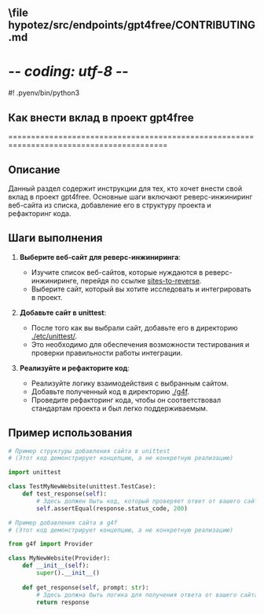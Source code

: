 ## \file hypotez/src/endpoints/gpt4free/CONTRIBUTING.md
# -*- coding: utf-8 -*-
#! .pyenv/bin/python3

## Как внести вклад в проект gpt4free
=========================================================================================

Описание
-------------------------
Данный раздел содержит инструкции для тех, кто хочет внести свой вклад в проект gpt4free. Основные шаги включают реверс-инжиниринг веб-сайта из списка, добавление его в структуру проекта и рефакторинг кода.

Шаги выполнения
-------------------------
1. **Выберите веб-сайт для реверс-инжиниринга**:
   - Изучите список веб-сайтов, которые нуждаются в реверс-инжиниринге, перейдя по ссылке [sites-to-reverse](https://github.com/xtekky/gpt4free/issues/40).
   - Выберите сайт, который вы хотите исследовать и интегрировать в проект.

2. **Добавьте сайт в unittest**:
   - После того как вы выбрали сайт, добавьте его в директорию [./etc/unittest/](https://github.com/xtekky/gpt4free/tree/main/etc/unittest/).
   - Это необходимо для обеспечения возможности тестирования и проверки правильности работы интеграции.

3. **Реализуйте и рефакторите код**:
   - Реализуйте логику взаимодействия с выбранным сайтом.
   - Добавьте полученный код в директорию [./g4f](https://github.com/xtekky/gpt4free/tree/main/g4f).
   - Проведите рефакторинг кода, чтобы он соответствовал стандартам проекта и был легко поддерживаемым.

Пример использования
-------------------------

```python
# Пример структуры добавления сайта в unittest
# (Этот код демонстрирует концепцию, а не конкретную реализацию)

import unittest

class TestMyNewWebsite(unittest.TestCase):
    def test_response(self):
        # Здесь должен быть код, который проверяет ответ от вашего сайта
        self.assertEqual(response.status_code, 200)

# Пример добавления сайта в g4f
# (Этот код демонстрирует концепцию, а не конкретную реализацию)

from g4f import Provider

class MyNewWebsite(Provider):
    def __init__(self):
        super().__init__()
    
    def get_response(self, prompt: str):
        # Здесь должна быть логика для получения ответа от вашего сайта
        return response
```